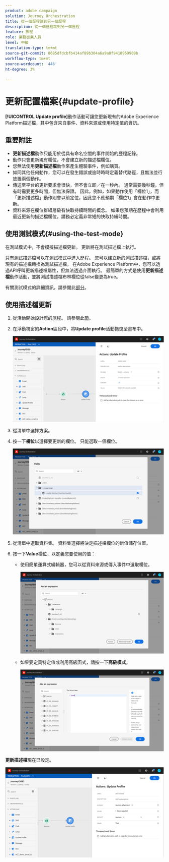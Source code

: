 ```yaml
---
product: adobe campaign
solution: Journey Orchestration
title: 從一個歷程跳到另一個歷程
description: 從一個歷程跳到另一個歷程
feature: 旅程
role: 業務從業人員
level: 中級
translation-type: tm+mt
source-git-commit: 8685dfdcbfb414af89b304a6a9a0f9418959909b
workflow-type: tm+mt
source-wordcount: '446'
ht-degree: 3%

---
```



# 更新配置檔案{#update-profile}

**[!UICONTROL Update profile]**&#x200B;動作活動可讓您更新現有的Adobe Experience Platform描述檔，其中包含來自事件、資料來源或使用特定值的資訊。

## 重要附註

* **更新描述檔**&#x200B;動作只能用於從具有命名空間的事件開始的歷程記錄。
* 動作只會更新現有欄位，不會建立新的描述檔欄位。
* 您無法使用&#x200B;**更新描述檔**&#x200B;動作來產生體驗事件，例如購買。
* 如同其他任何動作，您可以在發生錯誤或逾時時時定義替代路徑，且無法並行放置兩個動作。
* 傳送至平台的更新要求會很快，但不會立即／在一秒內。 通常需要幾秒鐘，但有時需要更多時間，但無法保證。 因此，例如，如果動作使用「欄位1」，而「更新描述檔」動作則會以前定位，因此您不應預期「欄位1」會在動作中更新。
* 資料來源在欄位群組層級有快取持續時間的概念。 如果您預期在歷程中會利用最近更新的描述檔欄位，請務必定義非常短的快取持續時間。

## 使用測試模式{#using-the-test-mode}

在測試模式中，不會模擬描述檔更新。 更新將在測試描述檔上執行。

只有測試描述檔可以在測試模式中進入歷程。 您可以建立新的測試描述檔，或將現有的描述檔轉換為測試描述檔。 在Adobe Experience Platform中，您可以透過API呼叫更新描述檔屬性，但無法透過介面執行。 最簡單的方式是使用&#x200B;**更新描述檔**&#x200B;動作活動，並將測試描述檔布林欄位從false變更為true。

有關測試模式的詳細資訊，請參閱此[部分](../building-journeys/testing-the-journey.md)。

## 使用描述檔更新

1. 從活動開始設計您的旅程。 請參閱此[節](../building-journeys/journey.md)。

1. 在浮動視窗的&#x200B;**Action**&#x200B;區段中，將&#x200B;**Update profile**&#x200B;活動拖曳至畫布中。

   ![](../assets/profileupdate0.png)

1. 從清單中選擇方案。

1. 按一下&#x200B;**欄位**&#x200B;以選擇要更新的欄位。 只能選取一個欄位。

   ![](../assets/profileupdate2.png)

1. 從清單中選取資料集。 資料集選擇將決定描述檔欄位的新值儲存位置。

1. 按一下&#x200B;**Value**&#x200B;欄位，以定義您要使用的值：

   * 使用簡單運算式編輯器，您可以從資料來源或傳入事件中選取欄位。

      ![](../assets/profileupdate4.png)

   * 如果要定義特定值或利用高級函式，請按一下&#x200B;**高級模式**。

      ![](../assets/profileupdate3.png)

**更新描述檔**&#x200B;現在已設定。

![](../assets/profileupdate1.png)
